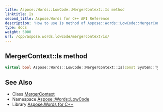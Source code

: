 ```yaml
---
title: Aspose::Words::LowCode::MergerContext::Is method
linktitle: Is
second_title: Aspose.Words for C++ API Reference
description: 'How to use Is method of Aspose::Words::LowCode::MergerContext class in C++.'
type: docs
weight: 5000
url: /cpp/aspose.words.lowcode/mergercontext/is/
---
```

## MergerContext::Is method




```cpp
virtual bool Aspose::Words::LowCode::MergerContext::Is(const System::TypeInfo &target) const override
```

## See Also

* Class [MergerContext](../)
* Namespace [Aspose::Words::LowCode](../../)
* Library [Aspose.Words for C++](../../../)
